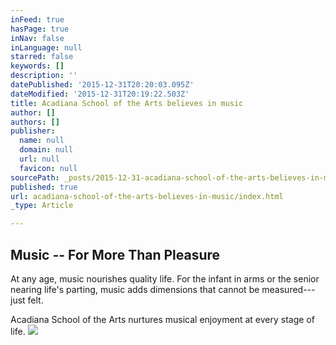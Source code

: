```yaml
---
inFeed: true
hasPage: true
inNav: false
inLanguage: null
starred: false
keywords: []
description: ''
datePublished: '2015-12-31T20:20:03.095Z'
dateModified: '2015-12-31T20:19:22.503Z'
title: Acadiana School of the Arts believes in music
author: []
authors: []
publisher:
  name: null
  domain: null
  url: null
  favicon: null
sourcePath: _posts/2015-12-31-acadiana-school-of-the-arts-believes-in-music.md
published: true
url: acadiana-school-of-the-arts-believes-in-music/index.html
_type: Article

---
```

## Music -- For More Than Pleasure

At any age, music nourishes quality life. For the infant in
arms or the senior nearing life's parting, music adds dimensions that cannot be
measured---just felt.

Acadiana School of the Arts nurtures musical enjoyment at
every stage of life.
![](https://the-grid-user-content.s3-us-west-2.amazonaws.com/d1271580-6518-4eb6-9a15-161ede76493a.png)
